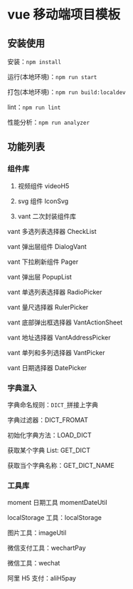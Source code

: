 # vue 移动端项目模板

## 安装使用

安装：`npm install`

运行(本地环境)：`npm run start`

打包(本地环境)：`npm run build:localdev`

lint：`npm run lint`

性能分析：`npm run analyzer`

## 功能列表

### 组件库

1. 视频组件 videoH5

2. svg 组件 IconSvg

3. vant 二次封装组件库

vant 多选列表选择器 CheckList

vant 弹出层组件 DialogVant

vant 下拉刷新组件 Pager

vant 弹出层 PopupList

vant 单选列表选择器 RadioPicker

vant 量尺选择器 RulerPicker

vant 底部弹出框选择器 VantActionSheet

vant 地址选择器 VantAddressPicker

vant 单列和多列选择器 VantPicker

vant 日期选择器 DatePicker

### 字典混入

字典命名规则：`DICT_`拼接上字典

字典过滤器：DICT_FROMAT

初始化字典方法：LOAD_DICT

获取某个字典 List: GET_DICT

获取当个字典名称：GET_DICT_NAME

### 工具库

moment 日期工具 momentDateUtil

localStorage 工具：localStorage

图片工具：imageUtil

微信支付工具：wechartPay

微信工具：wechat

阿里 H5 支付：aliH5pay
